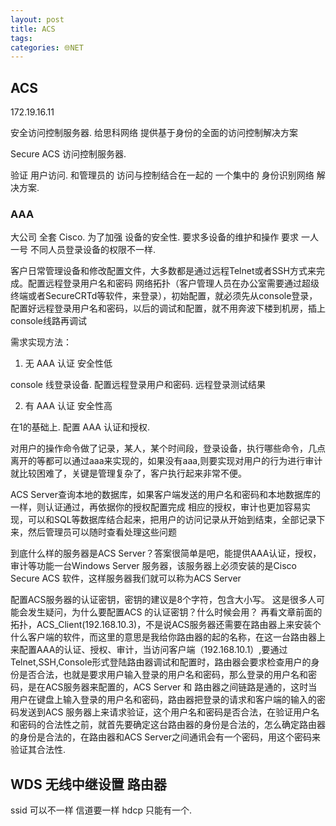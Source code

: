 ```yaml
---
layout: post
title: ACS 
tags: 
categories: 🌐NET
---
```


## ACS



172.19.16.11

安全访问控制服务器.
 给思科网络 提供基于身份的全面的访问控制解决方案 

Secure ACS   访问控制服务器.

验证 用户访问.  和管理员的 访问与控制结合在一起的  一个集中的 身份识别网络 解决方案.



### AAA  
大公司 全套 Cisco.
为了加强 设备的安全性.
要求多设备的维护和操作 要求 一人一号
不同人员登录设备的权限不一样.




客户日常管理设备和修改配置文件，大多数都是通过远程Telnet或者SSH方式来完成。配置远程登录用户名和密码
网络拓扑（客户管理人员在办公室需要通过超级终端或者SecureCRTd等软件，来登录），初始配置，就必须先从console登录，配置好远程登录用户名和密码，以后的调试和配置，就不用奔波下楼到机房，插上console线路再调试

需求实现方法：
1. 无 AAA 认证  安全性低

console 线登录设备.
配置远程登录用户和密码.
远程登录测试结果





2. 有 AAA 认证  安全性高

在1的基础上. 配置 AAA 认证和授权.

对用户的操作命令做了记录，某人，某个时间段，登录设备，执行哪些命令，几点离开的等都可以通过aaa来实现的，如果没有aaa,则要实现对用户的行为进行审计就比较困难了，关键是管理复杂了，客户执行起来非常不便。



ACS Server查询本地的数据库，如果客户端发送的用户名和密码和本地数据库的一样，则认证通过，再依据你的授权配置完成 相应的授权，审计也更加容易实现，可以和SQL等数据库结合起来，把用户的访问记录从开始到结束，全部记录下来，然后管理员可以随时查看处理这些问题


到底什么样的服务器是ACS Server？答案很简单是吧，能提供AAA认证，授权，审计等功能一台Windows Server 服务器，该服务器上必须安装的是Cisco Secure ACS 软件，这样服务器我们就可以称为ACS Server


配置ACS服务器的认证密钥，密钥的建议是8个字符，包含大小写。
这是很多人可能会发生疑问，为什么要配置ACS 的认证密钥？什么时候会用？
再看文章前面的拓扑，ACS\_Client(192.168.10.3)，不是说ACS服务器还需要在路由器上来安装个什么客户端的软件，而这里的意思是我给你路由器的起的名称，在这一台路由器上来配置AAA的认证、授权、审计，当访问客户端（192.168.10.1）,要通过Telnet,SSH,Console形式登陆路由器调试和配置时，路由器会要求检查用户的身份是否合法，也就是要求用户输入登录的用户名和密码，那么登录的用户名和密码，是在ACS服务器来配置的，ACS Server 和 路由器之间链路是通的，这时当用户在键盘上输入登录的用户名和密码，路由器把登录的请求和客户端的输入的密码发送到ACS 服务器上来请求验证，这个用户名和密码是否合法，在验证用户名和密码的合法性之前，就首先要确定这台路由器的身份是合法的，怎么确定路由器的身份是合法的，在路由器和ACS Server之间通讯会有一个密码，用这个密码来验证其合法性.









## WDS 无线中继设置 路由器

ssid 可以不一样
信道要一样
hdcp 只能有一个.














